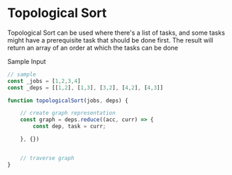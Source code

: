 # Topological Sort

Topological Sort can be used where there's a list of tasks, and some tasks might have a prerequisite task that should be done first. The result will return an array of an order at which the tasks can be done

Sample Input


``` js
// sample
const _jobs = [1,2,3,4]
const _deps = [[1,2], [1,3], [3,2], [4,2], [4,3]]

function topologicalSort(jobs, deps) {

    // create graph representation
    const graph = deps.reduce((acc, curr) => {
        const dep, task = curr;

    }, {})


    // traverse graph 
}


```